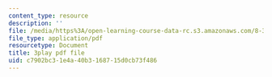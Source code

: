 ```yaml
---
content_type: resource
description: ''
file: /media/https%3A/open-learning-course-data-rc.s3.amazonaws.com/8-334-statistical-mechanics-ii-statistical-physics-of-fields-spring-2014/c7902bc31e4a40b3168715d0cb73f486_xtgygDYTKM0.pdf
file_type: application/pdf
resourcetype: Document
title: 3play pdf file
uid: c7902bc3-1e4a-40b3-1687-15d0cb73f486
---
```

